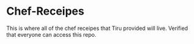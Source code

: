 # Chef-Receipes
This is where all of the chef receipes that Tiru provided will live.
Verified that everyone can access this repo.
